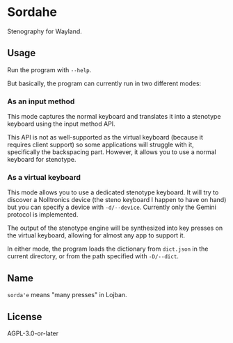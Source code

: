 # Sordahe

Stenography for Wayland.

## Usage

Run the program with `--help`.

But basically, the program can currently run in two different modes:

### As an input method

This mode captures the normal keyboard and translates it into a stenotype keyboard using the input method API.

This API is not as well-supported as the virtual keyboard (because it requires client support) so some applications will struggle with it, specifically the backspacing part. However, it allows you to use a normal keyboard for stenotype.

### As a virtual keyboard

This mode allows you to use a dedicated stenotype keyboard. It will try to discover a Nolltronics device (the steno keyboard I happen to have on hand) but you can specify a device with `-d/--device`. Currently only the Gemini protocol is implemented.

The output of the stenotype engine will be synthesized into key presses on the virtual keyboard, allowing for almost any app to support it.

In either mode, the program loads the dictionary from `dict.json` in the current directory, or from the path specified with `-D/--dict`.

## Name

`sorda'e` means "many presses" in Lojban.

## License

AGPL-3.0-or-later

